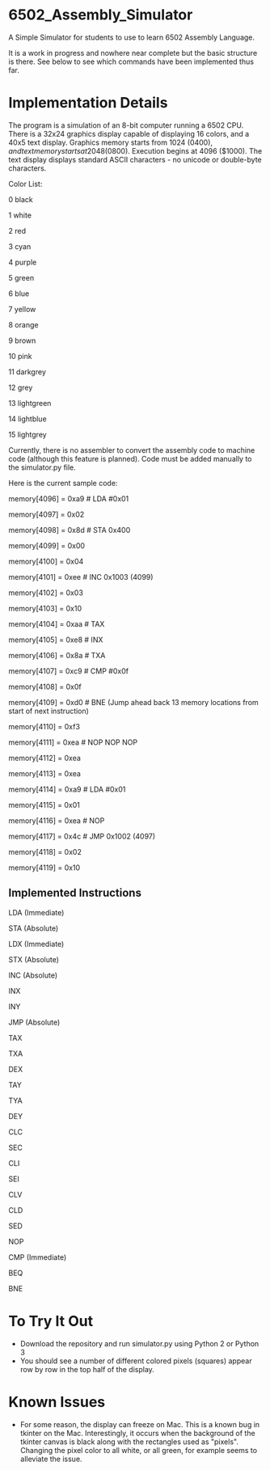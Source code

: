 # 6502_Assembly_Simulator
A Simple Simulator for students to use to learn 6502 Assembly Language.  

It is a work in progress and nowhere near complete but the basic structure is there.  See below to see which commands have been implemented thus far.

# Implementation Details
The program is a simulation of an 8-bit computer running a 6502 CPU.  There is a 32x24 graphics display capable of displaying 16 colors, and a 40x5 text display. Graphics memory starts from 1024 ($0400), and text memory starts at 2048 ($0800). Execution begins at 4096 ($1000).  The text display displays standard ASCII characters - no unicode or double-byte characters.

Color List:

0 black

1 white

2 red

3 cyan

4 purple

5 green

6 blue

7 yellow

8 orange

9 brown

10 pink

11 darkgrey

12 grey

13 lightgreen

14 lightblue

15 lightgrey
		

Currently, there is no assembler to convert the assembly code to machine code (although this feature is planned). Code must be added manually to the simulator.py file.

Here is the current sample code:

memory[4096] = 0xa9 # LDA #0x01

memory[4097] = 0x02

memory[4098] = 0x8d # STA 0x400

memory[4099] = 0x00

memory[4100] = 0x04

memory[4101] = 0xee # INC 0x1003 (4099)

memory[4102] = 0x03 

memory[4103] = 0x10 

memory[4104] = 0xaa # TAX 

memory[4105] = 0xe8 # INX 

memory[4106] = 0x8a # TXA 

memory[4107] = 0xc9 # CMP #0x0f

memory[4108] = 0x0f

memory[4109] = 0xd0 # BNE (Jump ahead back 13 memory locations from start of next instruction)

memory[4110] = 0xf3 

memory[4111] = 0xea # NOP NOP NOP

memory[4112] = 0xea

memory[4113] = 0xea

memory[4114] = 0xa9 # LDA #0x01

memory[4115] = 0x01

memory[4116] = 0xea # NOP

memory[4117] = 0x4c # JMP 0x1002 (4097)

memory[4118] = 0x02

memory[4119] = 0x10

## Implemented Instructions
LDA (Immediate)

STA (Absolute)

LDX (Immediate)

STX (Absolute)

INC (Absolute)

INX

INY

JMP (Absolute)

TAX

TXA

DEX

TAY

TYA

DEY

CLC

SEC

CLI

SEI

CLV

CLD

SED

NOP

CMP (Immediate)

BEQ

BNE


# To Try It Out
 - Download the repository and run simulator.py using Python 2 or Python 3
 - You should see a number of different colored pixels (squares) appear row by row in the top half of the display.

# Known Issues
 - For some reason, the display can freeze on Mac. This is a known bug in tkinter on the Mac. Interestingly, it occurs when the background of the tkinter canvas is black along with the rectangles used as "pixels". Changing the pixel color to all white, or all green, for example seems to alleviate the issue. 
